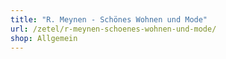 ```yaml
---
title: "R. Meynen - Schönes Wohnen und Mode"
url: /zetel/r-meynen-schoenes-wohnen-und-mode/
shop: Allgemein
---
```

